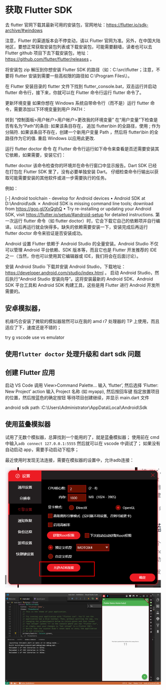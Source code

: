 # 获取 Flutter SDK

去 flutter 官网下载其最新可用的安装包，官网地址：https://flutter.io/sdk-archive/#windows

注意，Flutter 的渠道版本会不停变动，请以 Flutter 官网为准。另外，在中国大陆地区，要想正常获取安装包列表或下载安装包，可能需要翻墙，读者也可以去 Flutter github 项目下去下载安装包，地址：https://github.com/flutter/flutter/releases 。

将安装包 zip 解压到你想安装 Flutter SDK 的路径（如：C:\src\flutter；注意，不要将 flutter 安装到需要一些高权限的路径如 C:\Program Files\）。

在 Flutter 安装目录的 flutter 文件下找到 flutter_console.bat，双击运行并启动 flutter 命令行，接下来，你就可以在 Flutter 命令行运行 flutter 命令了。

更新环境变量
如果你想在 Windows 系统自带命令行（而不是）运行 flutter 命令，需要添加以下环境变量到用户 PATH：

转到 “控制面板>用户帐户>用户帐户>更改我的环境变量”
在“用户变量”下检查是否有名为“Path”的条目:
如果该条目存在， 追加 flutter\bin 的全路径，使用 ; 作为分隔符.
如果该条目不存在，创建一个新用户变量 Path ，然后将 flutter\bin 的全路径作为它的值.
重启 Windows 以应用此更改.

运行 flutter doctor 命令
在 Flutter 命令行运行如下命令来查看是否还需要安装其它依赖，如果需要，安装它们：

flutter doctor
该命令检查你的环境并在命令行窗口中显示报告。Dart SDK 已经在打包在 Flutter SDK 里了，没有必要单独安装 Dart。 仔细检查命令行输出以获取可能需要安装的其他软件或进一步需要执行的任务。

例如：

[-] Android toolchain - develop for Android devices
• Android SDK at D:\Android\sdk
✗ Android SDK is missing command line tools; download from https://goo.gl/XxQghQ
• Try re-installing or updating your Android SDK,
visit https://flutter.io/setup/#android-setup for detailed instructions.
第一次运行 flutter 命令（如 flutter doctor）时，它会下载它自己的依赖项并自行编译。以后再运行就会快得多。缺失的依赖需要安装一下，安装完成后再运行 flutter doctor 命令来验证是否安装成功。

Android 设置
Flutter 依赖于 Android Studio 的全量安装。Android Studio 不仅可以管理 Android 平台依赖、SDK 版本等，而且它也是 Flutter 开发推荐的 IDE 之一（当然，你也可以使用其它编辑器或 IDE，我们将会在后面讨论）。

安装 Android Studio
下载并安装 Android Studio，下载地址：https://developer.android.com/studio/index.html 。
启动 Android Studio，然后执行“Android Studio 安装向导”。这将安装最新的 Android SDK、Android SDK 平台工具和 Android SDK 构建工具，这些是用 Flutter 进行 Android 开发所需要的。

## 安卓模拟器，

机缘巧合安装了微软的模拟器居然可以在我的 amd r7 处理器的 TP 上使用，而且适应了下，速度还是不错的；

try g vscode use vs emulator

## 使用`flutter doctor` 处理升级和 dart sdk 问题

## 创建 Flutter 应用

启动 VS Code
调用 View>Command Palette…
输入 ‘flutter’, 然后选择 ‘Flutter: New Project’ action
输入 Project 名称 (如 myapp), 然后按回车键
指定放置项目的位置，然后按蓝色的确定按钮
等待项目创建继续，并显示 main.dart 文件

android sdk path :C:\Users\Administrator\AppData\Local\Android\Sdk

## 使用蓝叠模拟器

试用了无数个模拟器，总算找到一个能用的了，就是蓝叠模拟器；
使用前在 cmd 中输入`adb connect 127.0.0.1:5555` 然后就可以在 vscode 中调试了；
如果没有自动启动 app，需要手动启动下程序；

最近使用时发现无法连接，需要在模拟器的设置中，允许adb连接：

![1562934041843](assets/1562934041843.png)

![](assets/配置flutter开发环境0.png)